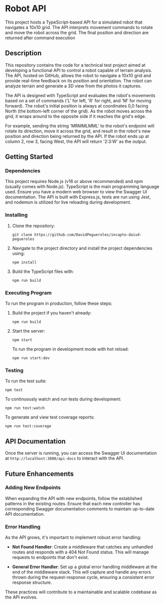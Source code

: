 # Robot API

This project hosts a TypeScript-based API for a simulated robot that navigates a 10x10 grid. The API interprets movement commands to rotate and move the robot across the grid. The final position and direction are returned after command execution

## Description

This repository contains the code for a technical test project aimed at developing a functional API to control a robot capable of terrain analysis. The API, hosted on GitHub, allows the robot to navigate a 10x10 grid and provide real-time feedback on its position and orientation. The robot can analyze terrain and generate a 3D view from the photos it captures.

The API is designed with TypeScript and evaluates the robot's movements based on a set of commands ('L' for left, 'R' for right, and 'M' for moving forward). The robot's initial position is always at coordinates 0,0 facing North (the bottom-left corner of the grid). As the robot moves across the grid, it wraps around to the opposite side if it reaches the grid's edge.

For example, sending the string 'MRMMLMML' to the robot's endpoint will rotate its direction, move it across the grid, and result in the robot's new position and direction being returned by the API. If the robot ends up at column 2, row 3, facing West, the API will return '2:3:W' as the output.

## Getting Started

### Dependencies

This project requires Node.js (v16 or above recommended) and npm (usually comes with Node.js). TypeScript is the main programming language used. Ensure you have a modern web browser to view the Swagger UI documentation. The API is built with Express.js, tests are run using Jest, and nodemon is utilized for live reloading during development.

### Installing

1. Clone the repository:

   `git clone https://github.com/DavidPegueroles/incapto-daivd-pegueroles`

2. Navigate to the project directory and install the project dependencies using:

   `npm install`

3. Build the TypeScript files with:

   `npm run build`

### Executing Program

To run the program in production, follow these steps:

1. Build the project if you haven't already:

   `npm run build`

2. Start the server:

   `npm start`

   To run the program in development mode with hot reload:

   `npm run start:dev`

### Testing

To run the test suite:

`npm test`

To continuously watch and run tests during development:

`npm run test:watch`

To generate and view test coverage reports:

`npm run test:coverage`

## API Documentation

Once the server is running, you can access the Swagger UI documentation at `http://localhost:3000/api-docs` to interact with the API.

## Future Enhancements

### Adding New Endpoints

When expanding the API with new endpoints, follow the established patterns in the existing routes. Ensure that each new controller has corresponding Swagger documentation comments to maintain up-to-date API documentation.

### Error Handling

As the API grows, it's important to implement robust error handling:

- **Not Found Handler**: Create a middleware that catches any unhandled routes and responds with a 404 Not Found status. This will manage requests to endpoints that don't exist.

- **General Error Handler**: Set up a global error handling middleware at the end of the middleware stack. This will capture and handle any errors thrown during the request-response cycle, ensuring a consistent error response structure.

These practices will contribute to a maintainable and scalable codebase as the API evolves.
